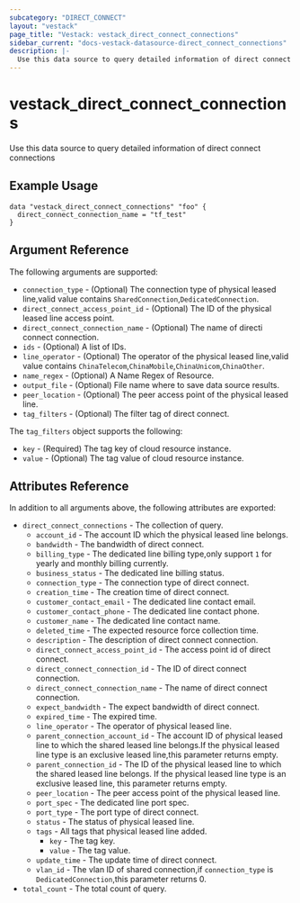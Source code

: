 ```yaml
---
subcategory: "DIRECT_CONNECT"
layout: "vestack"
page_title: "Vestack: vestack_direct_connect_connections"
sidebar_current: "docs-vestack-datasource-direct_connect_connections"
description: |-
  Use this data source to query detailed information of direct connect connections
---
```

# vestack_direct_connect_connections
Use this data source to query detailed information of direct connect connections
## Example Usage
```hcl
data "vestack_direct_connect_connections" "foo" {
  direct_connect_connection_name = "tf_test"
}
```
## Argument Reference
The following arguments are supported:
* `connection_type` - (Optional) The connection type of physical leased line,valid value contains `SharedConnection`,`DedicatedConnection`.
* `direct_connect_access_point_id` - (Optional) The ID of the physical leased line access point.
* `direct_connect_connection_name` - (Optional) The name of directi connect connection.
* `ids` - (Optional) A list of IDs.
* `line_operator` - (Optional) The operator of the physical leased line,valid value contains `ChinaTelecom`,`ChinaMobile`,`ChinaUnicom`,`ChinaOther`.
* `name_regex` - (Optional) A Name Regex of Resource.
* `output_file` - (Optional) File name where to save data source results.
* `peer_location` - (Optional) The peer access point of the physical leased line.
* `tag_filters` - (Optional) The filter tag of direct connect.

The `tag_filters` object supports the following:

* `key` - (Required) The tag key of cloud resource instance.
* `value` - (Optional) The tag value of cloud resource instance.

## Attributes Reference
In addition to all arguments above, the following attributes are exported:
* `direct_connect_connections` - The collection of query.
    * `account_id` - The account ID which the physical leased line belongs.
    * `bandwidth` - The bandwidth of direct connect.
    * `billing_type` - The dedicated line billing type,only support `1` for yearly and monthly billing currently.
    * `business_status` - The dedicated line billing status.
    * `connection_type` - The connection type of direct connect.
    * `creation_time` - The creation time of direct connect.
    * `customer_contact_email` - The dedicated line contact email.
    * `customer_contact_phone` - The dedicated line contact phone.
    * `customer_name` - The dedicated line contact name.
    * `deleted_time` - The expected resource force collection time.
    * `description` - The description of direct connect connection.
    * `direct_connect_access_point_id` - The access point id of direct connect.
    * `direct_connect_connection_id` - The ID of direct connect connection.
    * `direct_connect_connection_name` - The name of direct connect connection.
    * `expect_bandwidth` - The expect bandwidth of direct connect.
    * `expired_time` - The expired time.
    * `line_operator` - The operator of physical leased line.
    * `parent_connection_account_id` - The account ID of physical leased line to which the shared leased line belongs.If the physical leased line type is an exclusive leased line,this parameter returns empty.
    * `parent_connection_id` - The ID of the physical leased line to which the shared leased line belongs. If the physical leased line type is an exclusive leased line, this parameter returns empty.
    * `peer_location` - The peer access point of the physical leased line.
    * `port_spec` - The dedicated line port spec.
    * `port_type` - The port type of direct connect.
    * `status` - The status of physical leased line.
    * `tags` - All tags that physical leased line added.
        * `key` - The tag key.
        * `value` - The tag value.
    * `update_time` - The update time of direct connect.
    * `vlan_id` - The vlan ID of shared connection,if `connection_type` is `DedicatedConnection`,this parameter returns 0.
* `total_count` - The total count of query.


